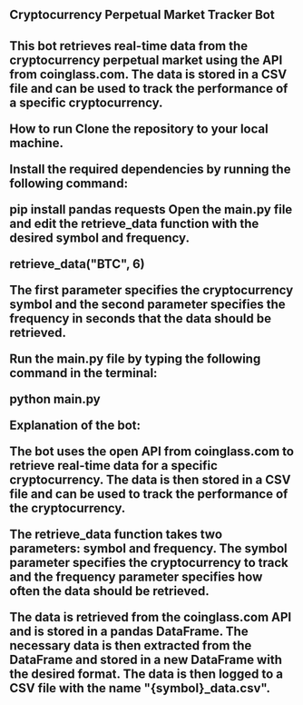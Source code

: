<h2>Cryptocurrency Perpetual Market Tracker Bot<h2>

This bot retrieves real-time data from the cryptocurrency perpetual market using the API from coinglass.com. The data is stored in a CSV file and can be used to track the performance of a specific cryptocurrency.

How to run
Clone the repository to your local machine.

Install the required dependencies by running the following command:


pip install pandas requests
Open the main.py file and edit the retrieve_data function with the desired symbol and frequency.



retrieve_data("BTC", 6)
  
The first parameter specifies the cryptocurrency symbol and the second parameter specifies the frequency in seconds that the data should be retrieved.

Run the main.py file by typing the following command in the terminal:


python main.py
  
  
Explanation of the bot:

The bot uses the open API from coinglass.com to retrieve real-time data for a specific cryptocurrency. The data is then stored in a CSV file and can be used to track the performance of the cryptocurrency.
  

The retrieve_data function takes two parameters: symbol and frequency. The symbol parameter specifies the cryptocurrency to track and the frequency parameter specifies how often the data should be retrieved.

  
The data is retrieved from the coinglass.com API and is stored in a pandas DataFrame. The necessary data is then extracted from the DataFrame and stored in a new DataFrame with the desired format. The data is then logged to a CSV file with the name "{symbol}_data.csv".

